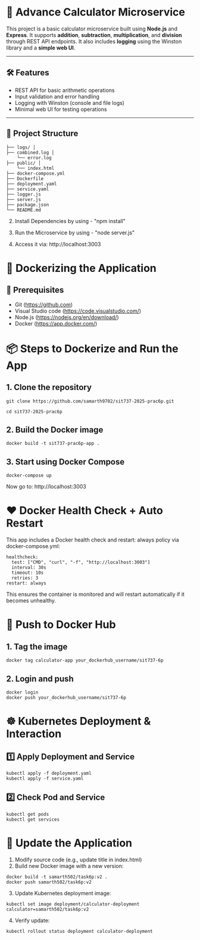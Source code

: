 

# 🧮 Advance Calculator Microservice

This project is a basic calculator microservice built using **Node.js** and **Express**. It supports **addition**, **subtraction**, **multiplication**, and **division** through REST API endpoints. It also includes **logging** using the Winston library and a **simple web UI**.

---

## 🛠️ Features

- REST API for basic arithmetic operations
- Input validation and error handling
- Logging with Winston (console and file logs)
- Minimal web UI for testing operations

---

## 📁 Project Structure
```
├── logs/ │ 
├── combined.log │
    └── error.log 
├── public/ │ 
    └── index.html 
├── docker-compose.yml
├── Dockerfile 
├── deployment.yaml
├── service.yaml
├── logger.js 
├── server.js 
├── package.json 
└── README.md
```

2. Install Dependencies by using - "npm install"

3. Run the Microservice by using - "node server.js"

4. Access it via: http://localhost:3003 


# 🐳 Dockerizing the Application
## 🔧 Prerequisites
- Git (https://github.com)
- Visual Studio code (https://code.visualstudio.com/)
- Node.js (https://nodejs.org/en/download/)
- Docker (https://app.docker.com/)


# 📦 Steps to Dockerize and Run the App
## 1. Clone the repository
```
git clone https://github.com/samarth9702/sit737-2025-prac6p.git

cd sit737-2025-prac6p
```

## 2. Build the Docker image
```
docker build -t sit737-prac6p-app .
```

## 3. Start using Docker Compose
```
docker-compose up
```
Now go to: http://localhost:3003

# ❤️ Docker Health Check + Auto Restart
This app includes a Docker health check and restart: always policy via docker-compose.yml:

```
healthcheck:
  test: ["CMD", "curl", "-f", "http://localhost:3003"]
  interval: 30s
  timeout: 10s
  retries: 3
restart: always
```
This ensures the container is monitored and will restart automatically if it becomes unhealthy.

# 🚀 Push to Docker Hub

## 1. Tag the image
```
docker tag calculator-app your_dockerhub_username/sit737-6p
```
## 2. Login and push
```
docker login
docker push your_dockerhub_username/sit737-6p
```

# ☸️ Kubernetes Deployment & Interaction
## 1️⃣ Apply Deployment and Service
``` 
kubectl apply -f deployment.yaml
kubectl apply -f service.yaml 
```
## 2️⃣ Check Pod and Service
```
kubectl get pods
kubectl get services
```
# 🔄 Update the Application
1. Modify source code (e.g., update title in index.html)
2. Build new Docker image with a new version:

```
docker build -t samarth502/task6p:v2 .
docker push samarth502/task6p:v2
```
3. Update Kubernetes deployment image:


```
kubectl set image deployment/calculator-deployment calculator=samarth502/task6p:v2
```
4. Verify update:
```
kubectl rollout status deployment calculator-deployment
```